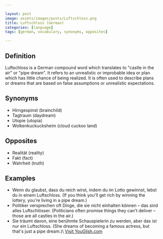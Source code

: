 ```yaml
---

layout: post
image: assets/images/posts/Luftschloss.png
title: Luftschloss (German)
categories: [language]
tags: [german, vocabulary, synonyms, opposites]

---
```


## Definition

Luftschloss is a German compound word which translates to "castle in the air" or "pipe dream". It refers to an unrealistic or improbable idea or plan which has little chance of being realized. It is often used to describe plans or dreams that are based on false assumptions or unrealistic expectations.

## Synonyms

- Hirngespinst (brainchild)
- Tagtraum (daydream)
- Utopie (utopia)
- Wolkenkuckucksheim (cloud cuckoo land)

## Opposites

- Realität (reality)
- Fakt (fact)
- Wahrheit (truth)

## Examples

- Wenn du glaubst, dass du reich wirst, indem du im Lotto gewinnst, lebst du in einem Luftschloss. (If you think you'll get rich by winning the lottery, you're living in a pipe dream.)
- Politiker versprechen oft Dinge, die sie nicht einhalten können – das sind alles Luftschlösser. (Politicians often promise things they can't deliver – those are all castles in the air.)
- Sie träumt davon, eine berühmte Schauspielerin zu werden, aber das ist nur ein Luftschloss. (She dreams of becoming a famous actress, but that's just a pipe dream.)\ <a id="yg-widget-0" class="youglish-widget" data-query="Luftschloss" data-lang="german" data-components="8412" data-auto-start="0" data-bkg-color="theme_light" data-title="How%20to%20pronounce%20Luftschloss%20in%20German"  rel="nofollow" href="https://youglish.com">Visit YouGlish.com</a><script async src="https://youglish.com/public/emb/widget.js" charset="utf-8"></script>